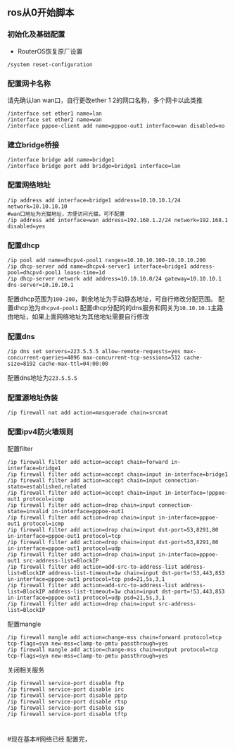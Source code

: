 ## ros从0开始脚本
### 初始化及基础配置
* RouterOS恢复原厂设置
``` shell
/system reset-configuration
```
### 配置网卡名称
请先确认lan wan口，自行更改ether 1 2的网口名称，多个网卡以此类推
``` shell
/interface set ether1 name=lan
/interface set ether2 name=wan
/interface pppoe-client add name=pppoe-out1 interface=wan disabled=no
```
### 建立bridge桥接
``` shell
/interface bridge add name=bridge1
/interface bridge port add bridge=bridge1 interface=lan
```
### 配置网络地址
``` shell
/ip address add interface=bridge1 address=10.10.10.1/24 network=10.10.10.10
#wan口地址为光猫地址，方便访问光猫，可不配置
/ip address add interface=wan address=192.168.1.2/24 network=192.168.1 disabled=yes
```
### 配置dhcp
``` shell
/ip pool add name=dhcpv4-pool1 ranges=10.10.10.100-10.10.10.200
/ip dhcp-server add name=dhcpv4-server1 interface=bridge1 address-pool=dhcpv4-pool1 lease-time=1d
/ip dhcp-server network add address=10.10.10.0/24 gateway=10.10.10.1 dns-server=10.10.10.1
```
配置dhcp范围为`100-200`，剩余地址为手动静态地址，可自行修改分配范围。
配置dhcp池为`dhcpv4-pool1`
配置dhcp分配的的dns服务和网关为`10.10.10.1`主路由地址，如果上面网络地址为其他地址需要自行修改
### 配置dns
``` shell
/ip dns set servers=223.5.5.5 allow-remote-requests=yes max-concurrent-queries=4096 max-concurrent-tcp-sessions=512 cache-size=8192 cache-max-ttl=04:00:00
```
配置dns地址为`223.5.5.5`
### 配置源地址伪装
``` shell
/ip firewall nat add action=masquerade chain=srcnat
```
### 配置ipv4防火墙规则
配置filter
``` shell
/ip firewall filter add action=accept chain=forward in-interface=bridge1
/ip firewall filter add action=accept chain=input in-interface=bridge1
/ip firewall filter add action=accept chain=input connection-state=established,related
/ip firewall filter add action=accept chain=input in-interface=!pppoe-out1 protocol=icmp
/ip firewall filter add action=drop chain=input connection-state=invalid in-interface=pppoe-out1
/ip firewall filter add action=drop chain=input in-interface=pppoe-out1 protocol=icmp
/ip firewall filter add action=drop chain=input dst-port=53,8291,80 in-interface=pppoe-out1 protocol=tcp
/ip firewall filter add action=drop chain=input dst-port=53,8291,80 in-interface=pppoe-out1 protocol=udp
/ip firewall filter add action=drop chain=input in-interface=pppoe-out1 src-address-list=BlockIP
/ip firewall filter add action=add-src-to-address-list address-list=BlockIP address-list-timeout=1w chain=input dst-port=!53,443,853 in-interface=pppoe-out1 protocol=tcp psd=21,5s,3,1
/ip firewall filter add action=add-src-to-address-list address-list=BlockIP address-list-timeout=1w chain=input dst-port=!53,443,853 in-interface=pppoe-out1 protocol=udp psd=21,5s,3,1
/ip firewall filter add action=drop chain=input src-address-list=BlockIP
```
配置mangle
``` shell
/ip firewall mangle add action=change-mss chain=forward protocol=tcp tcp-flags=syn new-mss=clamp-to-pmtu passthrough=yes
/ip firewall mangle add action=change-mss chain=output protocol=tcp tcp-flags=syn new-mss=clamp-to-pmtu passthrough=yes
```
关闭相关服务
``` shell
/ip firewall service-port disable ftp
/ip firewall service-port disable irc
/ip firewall service-port disable pptp
/ip firewall service-port disable rtsp
/ip firewall service-port disable sip
/ip firewall service-port disable tftp
```

#
#现在基本#网络已经 配置完，

